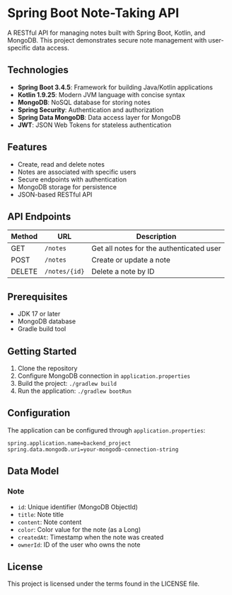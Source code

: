 # Spring Boot Note-Taking API

A RESTful API for managing notes built with Spring Boot, Kotlin, and MongoDB. This project demonstrates secure note
management with user-specific data access.

## Technologies

- **Spring Boot 3.4.5**: Framework for building Java/Kotlin applications
- **Kotlin 1.9.25**: Modern JVM language with concise syntax
- **MongoDB**: NoSQL database for storing notes
- **Spring Security**: Authentication and authorization
- **Spring Data MongoDB**: Data access layer for MongoDB
- **JWT**: JSON Web Tokens for stateless authentication

## Features

- Create, read and delete notes
- Notes are associated with specific users
- Secure endpoints with authentication
- MongoDB storage for persistence
- JSON-based RESTful API

## API Endpoints

| Method | URL | Description |
|--------|-----|-------------|
| GET | `/notes` | Get all notes for the authenticated user |
| POST | `/notes` | Create or update a note |
| DELETE | `/notes/{id}` | Delete a note by ID |

## Prerequisites

- JDK 17 or later
- MongoDB database
- Gradle build tool

## Getting Started

1. Clone the repository
2. Configure MongoDB connection in `application.properties`
3. Build the project: `./gradlew build`
4. Run the application: `./gradlew bootRun`

## Configuration

The application can be configured through `application.properties`:

```properties
spring.application.name=backend_project
spring.data.mongodb.uri=your-mongodb-connection-string
```

## Data Model

### Note

- `id`: Unique identifier (MongoDB ObjectId)
- `title`: Note title
- `content`: Note content
- `color`: Color value for the note (as a Long)
- `createdAt`: Timestamp when the note was created
- `ownerId`: ID of the user who owns the note

## License

This project is licensed under the terms found in the LICENSE file.